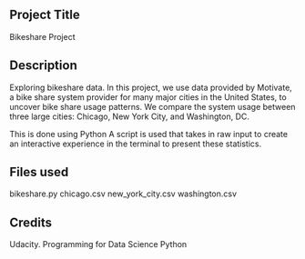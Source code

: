 ## Project Title
Bikeshare Project

## Description
Exploring bikeshare data.
In this project, we use data provided by Motivate, a bike share system provider for many major cities in the United States, to uncover bike share usage patterns. We compare the system usage between three large cities: Chicago, New York City, and Washington, DC.

This is done using Python 
A script is used that takes in raw input to create an interactive experience in the terminal to present these statistics.

## Files used
bikeshare.py chicago.csv new_york_city.csv washington.csv

## Credits
Udacity.
Programming for Data Science Python
